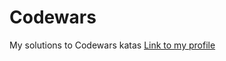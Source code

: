 # Codewars
My solutions to Codewars katas
[Link to my profile](https://www.codewars.com/users/Simek98)
